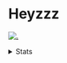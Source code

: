# Heyzzz  

[![.](https://skillicons.dev/icons?i=js,java)](https://skillicons.dev)  

<details>
<summary>Stats</summary
<!--START_SECTION:waka-->

```txt
TypeScript   2 hrs 19 mins   █████████████░░░░░░░░░░░░   51.97 %
CSS          1 hr 37 mins    █████████░░░░░░░░░░░░░░░░   36.45 %
JavaScript   24 mins         ██▒░░░░░░░░░░░░░░░░░░░░░░   09.32 %
XML          5 mins          ▓░░░░░░░░░░░░░░░░░░░░░░░░   02.15 %
TSQL         0 secs          ░░░░░░░░░░░░░░░░░░░░░░░░░   00.09 %
```

<!--END_SECTION:waka-->
</details>
